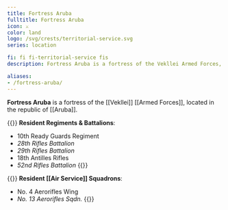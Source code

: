 ```yaml
---
title: Fortress Aruba
fulltitle: Fortress Aruba
icon: ⚔️
color: land
logo: /svg/crests/territorial-service.svg
series: location

fi: fi fi-territorial-service fis
description: Fortress Aruba is a fortress of the Vekllei Armed Forces, located in the republic of Aruba.

aliases:
- /fortress-aruba/
---
```

**Fortress Aruba** is a fortress of the [[Vekllei]] [[Armed Forces]], located in the republic of [[Aruba]].

{{<note table>}}
**Resident Regiments & Battalions**:

* 10th Ready Guards Regiment
* *28th Rifles Battalion*
* *29th Rifles Battalion*
* 18th Antilles Rifles
* *52nd Rifles Battalion*
{{</note>}}

{{<note table>}}
**Resident [[Air Service]] Squadrons**:

* No. 4 Aerorifles Wing
* *No. 13 Aerorifles Sqdn.*
{{</note>}}

